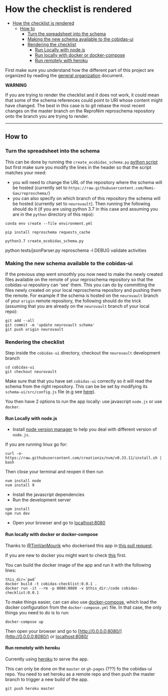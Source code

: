 # How the checklist is rendered

<!-- TOC -->

-   [How the checklist is rendered](#how-the-checklist-is-rendered)
    -   [How to](#how-to)
        -   [Turn the spreadsheet into the schema](#turn-the-spreadsheet-into-the-schema)
        -   [Making the new schema available to the cobidas-ui](#making-the-new-schema-available-to-the-cobidas-ui)
        -   [Rendering the checklist](#rendering-the-checklist)
            -   [Run Locally with node.js](#run-locally-with-nodejs)
            -   [Run locally with docker or docker-compose](#run-locally-with-docker-or-docker-compose)
            -   [Run remotely with heroku](#run-remotely-with-heroku)

<!-- /TOC -->

First make sure you understand how the different part of this project are
organized by reading the [general organization](./general_organization.md)
document.

**WARNING**

If you are trying to render the checklist and it does not work, it could mean
that some of the schema references could point to URI whose content might have
changed. The best in this case is to git rebase the most recent changes on the
master branch on the ReproNim reproschema repository onto the branch you are
trying to render.

---

## How to

### Turn the spreadsheet into the schema

This can be done by running the `create_ecobidas_schema.py`
[python script](./python/create_ecobidas_schema.py) but first make sure you
modify the lines in the header so that the script matches your need:

-   you will need to change the URL of the repository where the schema will be
    hosted (currently set to
    `https://raw.githubusercontent.com/Remi-Gau/reproschema/`)
-   you can also specify on which branch of this repository the schema will be
    hosted (currently set to `neurovault`). Then running the following should do
    it (if you are using python 3.7 in this case and assuming you are in the
    `python` directory of this repo):

```
conda env create --file environment.yml
```

```
pip install reproschema requests_cache
```

```
python3.7 create_ecobidas_schema.py
```

python tests/jsonParser.py reproschema -l DEBUG validate activities

### Making the new schema available to the cobidas-ui

If the previous step went smoothly you now need to make the newly created files
available on the remote of your reproschema repository so that the cobidas-ui
repository can 'see' them. This you can do by committing the files newly created
on your local reproschema repository and pushing them the remote. For example if
the schema is hosted on the `neurovault` branch of your `origin` remote
repository, the following should do the trick (assuming that you are already on
the `neurovault` branch of your local repo):

```
git add --all
git commit -m 'update neurovault schema'
git push origin neurovault
```

### Rendering the checklist

Step inside the `cobidas-ui` directory, checkout the `neurovault` development
branch

```
cd cobidas-ui
git checkout neurovault
```

Make sure that that you have set `cobidas-ui` correctly so it will read the
schema from the right repository. This can be be set by modifying its
`schema-ui/src/config.js` file (e.g see
[here](https://github.com/Remi-Gau/cobidas-ui/blob/COBIDAS/src/config.js)).

You then have 2 options to run the app locally: use javascript `node.js` or use
`docker`.

#### Run Locally with node.js

-   Install [node version manager](https://github.com/nvm-sh/nvm) to help you
    deal with different version of `node.js`.

If you are running linux go for:

```
curl -o- https://raw.githubusercontent.com/creationix/nvm/v0.33.11/install.sh | bash
```

Then close your terminal and reopen it then run

```
nvm install node
nvm install 9
```

-   Install the javascript dependencies
-   Run the development server

```
npm install
npm run dev
```

-   Open your browser and go to [localhost:8080](localhost:8080)

#### Run locally with docker or docker-compose

Thanks to [@TimVanMourik](https://github.com/TimVanMourik) who dockerised this
app in [this pull request](https://github.com/Remi-Gau/cobidas-ui/pull/2).

If you are new to docker you might want to check
[this](https://the-turing-way.netlify.com/reproducible_environments/06/containers#Containers_section)
first.

You can build the docker image of the app and run it with the following lines:

```
this_dir=`pwd`
docker build -t cobidas-checklist:0.0.1 .
docker run -it --rm -p 8080:8080 -v $this_dir:/code cobidas-checklist:0.0.1
```

To make things easier, can can also use
[docker-compose](https://docs.docker.com/compose), which load the docker
configuration from the `docker-compose.yml` file. In that case, the only things
you need to do is to run:

```
docker-compose up
```

Then open your browser and go to [http://0.0.0.0:8080/](http://0.0.0.0:8080/) or
[localhost:8080/](localhost:8080/)

#### Run remotely with heroku

Currently using [heroku](https://dashboard.heroku.com/apps) to serve the app.

This can only be done on the `master` or `gh-pages` (???) fo the cobidas-ui
repo. You need to set heroku as a remote repo and then push the master branch to
trigger a new build of the app.

```
git push heroku master
```
